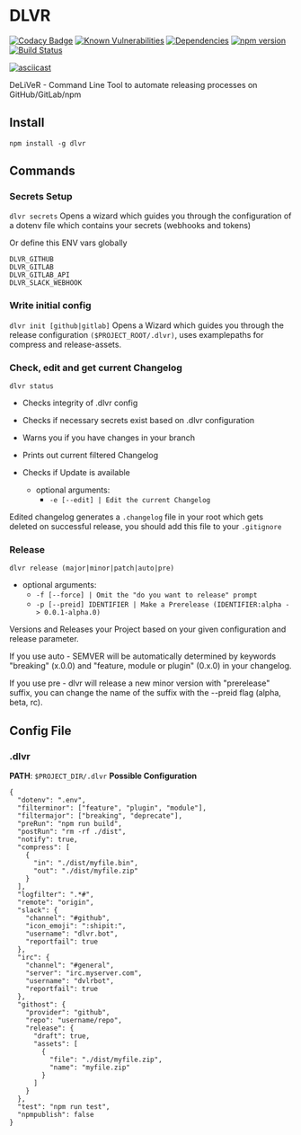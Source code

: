 # DLVR
[![Codacy Badge](https://api.codacy.com/project/badge/Grade/ec5758e41d734261ad66394abd7ecff3)](https://www.codacy.com/app/FreaKzero/dlvr?utm_source=github.com&amp;utm_medium=referral&amp;utm_content=FreaKzero/dlvr&amp;utm_campaign=Badge_Grade)
[![Known Vulnerabilities](https://snyk.io/test/github/freakzero/dlvr/badge.svg)](https://snyk.io/test/github/freakzero/dlvr)
[![Dependencies](https://david-dm.org/freakzero/dlvr.svg)](https://david-dm.org/freakzero/dlvr)
[![npm version](https://badge.fury.io/js/dlvr.svg)](https://badge.fury.io/js/dlvr)
[![Build Status](https://travis-ci.org/FreaKzero/dlvr.svg?branch=master)](https://travis-ci.org/FreaKzero/dlvr)

[![asciicast](https://asciinema.org/a/wKDhgPsGbp51CuSsEMAnOZ7iV.png)](https://asciinema.org/a/wKDhgPsGbp51CuSsEMAnOZ7iV)

DeLiVeR - Command Line Tool to automate releasing processes on GitHub/GitLab/npm

## Install
`npm install -g dlvr`

## Commands

### Secrets Setup
`dlvr secrets`
Opens a wizard which guides you through the configuration of a dotenv file which contains your secrets (webhooks and tokens)

Or define this ENV vars globally
```
DLVR_GITHUB
DLVR_GITLAB
DLVR_GITLAB_API
DLVR_SLACK_WEBHOOK
```

### Write initial config
`dlvr init [github|gitlab]`
Opens a Wizard which guides you through the release configuration `($PROJECT_ROOT/.dlvr)`, uses examplepaths for compress and release-assets.

### Check, edit and get current Changelog
`dlvr status `
- Checks integrity of .dlvr config
- Checks if necessary secrets exist based on .dlvr configuration
- Warns you if you have changes in your branch
- Prints out current filtered Changelog
- Checks if Update is available 

  - optional arguments:
    - `-e [--edit] | Edit the current Changelog`

Edited changelog generates a `.changelog` file in your root which gets deleted on successful release, you should add this file to your `.gitignore`

### Release
`dlvr release (major|minor|patch|auto|pre)`
- optional arguments:
  - `-f [--force] | Omit the "do you want to release" prompt`
  - `-p [--preid] IDENTIFIER | Make a Prerelease (IDENTIFIER:alpha -> 0.0.1-alpha.0)`

Versions and Releases your Project based on your given configuration and release parameter.

If you use auto - SEMVER will be automatically determined by keywords "breaking" (x.0.0) and "feature, module or plugin" (0.x.0) in your changelog.

If you use pre - dlvr will release a new minor version with "prerelease" suffix, you can change the name of the suffix with the --preid flag (alpha, beta, rc).

## Config File
### .dlvr
**PATH**: `$PROJECT_DIR/.dlvr`
**Possible Configuration**
```
{
  "dotenv": ".env",
  "filterminor": ["feature", "plugin", "module"],
  "filtermajor": ["breaking", "deprecate"],
  "preRun": "npm run build",
  "postRun": "rm -rf ./dist",
  "notify": true,
  "compress": [
    {
      "in": "./dist/myfile.bin",
      "out": "./dist/myfile.zip"
    }
  ],
  "logfilter": ".*#",
  "remote": "origin",
  "slack": {
    "channel": "#github",
    "icon_emoji": ":shipit:",
    "username": "dlvr.bot",
    "reportfail": true
  },
  "irc": {
    "channel": "#general",
    "server": "irc.myserver.com",
    "username": "dvlrbot",
    "reportfail": true
  },
  "githost": {
    "provider": "github",
    "repo": "username/repo",
    "release": {
      "draft": true,
      "assets": [
        {
          "file": "./dist/myfile.zip",
          "name": "myfile.zip"
        }
      ]
    }
  },
  "test": "npm run test",
  "npmpublish": false
}
```
